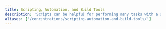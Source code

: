 ```yaml
---
title: Scripting, Automation, and Build Tools
description: 'Scripts can be helpful for performing many tasks with a simple command. This section instructs you on some ways you can use these features to your advantage.'
aliases: ['/concentrations/scripting-automation-and-build-tools/']
---
```

